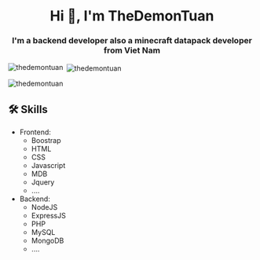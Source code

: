 <h1 align="center">Hi 👋, I'm TheDemonTuan</h1>
<h3 align="center">I'm a backend developer also a minecraft datapack developer from Viet Nam</h3>

<p><img align="left" src="https://github-readme-stats.vercel.app/api/top-langs?username=thedemontuan&show_icons=true&locale=en&layout=compact" alt="thedemontuan" /></p>

<p>&nbsp;<img align="center" src="https://github-readme-stats.vercel.app/api?username=thedemontuan&show_icons=true&locale=en" alt="thedemontuan" /></p>

<p><img align="center" src="https://github-readme-streak-stats.herokuapp.com/?user=thedemontuan&" alt="thedemontuan" /></p>

## 🛠 Skills
- Frontend: 
  - Boostrap
  - HTML
  - CSS
  - Javascript
  - MDB
  - Jquery
  - ....
- Backend:
  - NodeJS
  - ExpressJS
  - PHP
  - MySQL
  - MongoDB
  - ....
